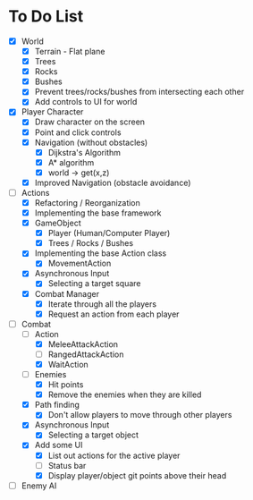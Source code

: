 # To Do List

- [x] World
  - [x] Terrain - Flat plane
  - [x] Trees
  - [x] Rocks
  - [x] Bushes
  - [x] Prevent trees/rocks/bushes from intersecting each other
  - [x] Add controls to UI for world
- [x] Player Character
  - [x] Draw character on the screen
  - [x] Point and click controls
  - [x] Navigation (without obstacles)
    - [x] Dijkstra's Algorithm
    - [x] A\* algorithm
    - [x] world -> get(x,z)
  - [x] Improved Navigation (obstacle avoidance)
- [ ] Actions
  - [x] Refactoring / Reorganization
  - [x] Implementing the base framework
  - [x] GameObject
    - [x] Player (Human/Computer Player)
    - [x] Trees / Rocks / Bushes
  - [x] Implementing the base Action class
    - [x] MovementAction
  - [x] Asynchronous Input
    - [x] Selecting a target square
  - [x] Combat Manager
    - [x] Iterate through all the players
    - [x] Request an action from each player
- [ ] Combat
  - [ ] Action
    - [x] MeleeAttackAction
    - [ ] RangedAttackAction
    - [x] WaitAction
  - [ ] Enemies
    - [x] Hit points
    - [x] Remove the enemies when they are killed
  - [x] Path finding
    - [x] Don't allow players to move through other players
  - [x] Asynchronous Input
    - [x] Selecting a target object
  - [x] Add some UI
    - [x] List out actions for the active player
    - [ ] Status bar
    - [x] Display player/object git points above their head
- [ ] Enemy AI
